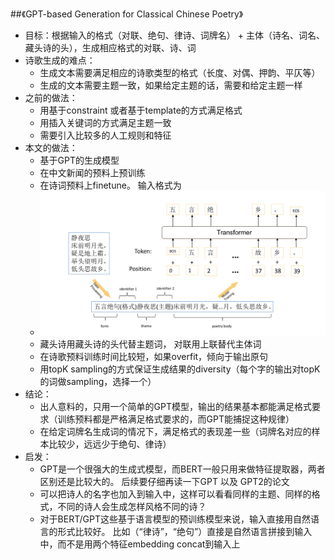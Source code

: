 ##《GPT-based Generation for Classical Chinese Poetry》

- 目标：根据输入的格式（对联、绝句、律诗、词牌名） + 主体（诗名、词名、藏头诗的头），生成相应格式的对联、诗、词
- 诗歌生成的难点：
    - 生成文本需要满足相应的诗歌类型的格式（长度、对偶、押韵、平仄等）
    - 生成的文本需要主题一致，如果给定主题的话，需要和给定主题一样
- 之前的做法：
    - 用基于constraint 或者基于template的方式满足格式
    - 用插入关键词的方式满足主题一致
    - 需要引入比较多的人工规则和特征
- 本文的做法：
    - 基于GPT的生成模型
    - 在中文新闻的预料上预训练
    - 在诗词预料上finetune。 输入格式为
    - ![architecture](../images/GPT-Chinese-poetry-image1.png)
    - 藏头诗用藏头诗的头代替主题词， 对联用上联替代主体词
    - 在诗歌预料训练时间比较短，如果overfit，倾向于输出原句
    - 用topK sampling的方式保证生成结果的diversity（每个字的输出对topK的词做sampling，选择一个）
- 结论：
    - 出人意料的，只用一个简单的GPT模型，输出的结果基本都能满足格式要求（训练预料都是严格满足格式要求的，而GPT能捕捉这种规律）
    - 在给定词牌名生成词的情况下，满足格式的表现差一些（词牌名对应的样本比较少，远远少于绝句、律诗）
- 启发：
    - GPT是一个很强大的生成式模型，而BERT一般只用来做特征提取器，两者区别还是比较大的。 后续要仔细再读一下GPT 以及 GPT2的论文
    - 可以把诗人的名字也加入到输入中，这样可以看看同样的主题、同样的格式，不同的诗人会生成怎样风格不同的诗？
    - 对于BERT/GPT这些基于语言模型的预训练模型来说，输入直接用自然语言的形式比较好。 比如（“律诗”，“绝句”）直接是自然语言拼接到输入中，而不是用两个特征embedding concat到输入上
